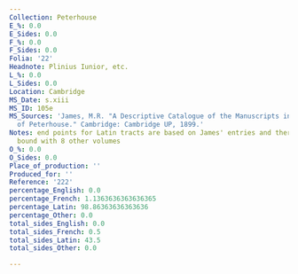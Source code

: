 ```yaml
---
Collection: Peterhouse
E_%: 0.0
E_Sides: 0.0
F_%: 0.0
F_Sides: 0.0
Folia: '22'
Headnote: Plinius Iunior, etc.
L_%: 0.0
L_Sides: 0.0
Location: Cambridge
MS_Date: s.xiii
MS_ID: 105e
MS_Sources: 'James, M.R. "A Descriptive Catalogue of the Manuscripts in the Library
  of Peterhouse." Cambridge: Cambridge UP, 1899.'
Notes: end points for Latin tracts are based on James' entries and therefore approximate;
  bound with 8 other volumes
O_%: 0.0
O_Sides: 0.0
Place_of_production: ''
Produced_for: ''
Reference: '222'
percentage_English: 0.0
percentage_French: 1.1363636363636365
percentage_Latin: 98.86363636363636
percentage_Other: 0.0
total_sides_English: 0.0
total_sides_French: 0.5
total_sides_Latin: 43.5
total_sides_Other: 0.0

---
```

